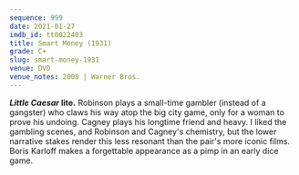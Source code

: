 ```yaml
---
sequence: 999
date: 2021-01-27
imdb_id: tt0022403
title: Smart Money (1931)
grade: C+
slug: smart-money-1931
venue: DVD
venue_notes: 2008 | Warner Bros.
---
```


**<span data-imdb-id="tt0021079">_Little Caesar_</span> lite.** Robinson plays a small-time gambler (instead of a gangster) who claws his way atop the big city game, only for a woman to prove his undoing. Cagney plays his longtime friend and heavy. I liked the gambling scenes, and Robinson and Cagney's chemistry, but the lower narrative stakes render this less resonant than the pair's more iconic films. Boris Karloff makes a forgettable appearance as a pimp in an early dice game.
